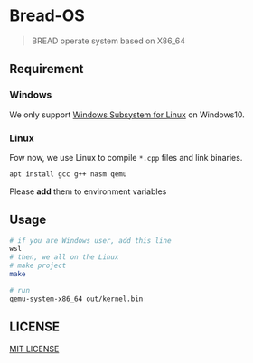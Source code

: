 # Bread-OS

> BREAD operate system based on X86_64

## Requirement

### Windows

We only support
[Windows Subsystem for Linux](https://docs.microsoft.com/en-us/windows/wsl/install-win10)
on Windows10.

### Linux

Fow now, we use Linux to compile `*.cpp` files and link binaries.

```bash
apt install gcc g++ nasm qemu
```

Please **add** them to environment variables

## Usage

```sh
# if you are Windows user, add this line
wsl
# then, we all on the Linux
# make project
make

# run
qemu-system-x86_64 out/kernel.bin
```

## LICENSE

[MIT LICENSE](LICENSE)
